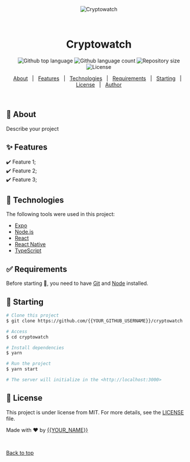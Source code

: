 <div align="center" id="top"> 
  <img src="./.github/app.gif" alt="Cryptowatch" />

  &#xa0;

  <!-- <a href="https://cryptowatch.netlify.app">Demo</a> -->
</div>

<h1 align="center">Cryptowatch</h1>

<p align="center">
  <img alt="Github top language" src="https://img.shields.io/github/languages/top/{{YOUR_GITHUB_USERNAME}}/cryptowatch?color=56BEB8">

  <img alt="Github language count" src="https://img.shields.io/github/languages/count/{{YOUR_GITHUB_USERNAME}}/cryptowatch?color=56BEB8">

  <img alt="Repository size" src="https://img.shields.io/github/repo-size/{{YOUR_GITHUB_USERNAME}}/cryptowatch?color=56BEB8">

  <img alt="License" src="https://img.shields.io/github/license/{{YOUR_GITHUB_USERNAME}}/cryptowatch?color=56BEB8">

  <!-- <img alt="Github issues" src="https://img.shields.io/github/issues/{{YOUR_GITHUB_USERNAME}}/cryptowatch?color=56BEB8" /> -->

  <!-- <img alt="Github forks" src="https://img.shields.io/github/forks/{{YOUR_GITHUB_USERNAME}}/cryptowatch?color=56BEB8" /> -->

  <!-- <img alt="Github stars" src="https://img.shields.io/github/stars/{{YOUR_GITHUB_USERNAME}}/cryptowatch?color=56BEB8" /> -->
</p>

<!-- Status -->

<!-- <h4 align="center"> 
	🚧  Cryptowatch 🚀 Under construction...  🚧
</h4> 

<hr> -->

<p align="center">
  <a href="#dart-about">About</a> &#xa0; | &#xa0; 
  <a href="#sparkles-features">Features</a> &#xa0; | &#xa0;
  <a href="#rocket-technologies">Technologies</a> &#xa0; | &#xa0;
  <a href="#white_check_mark-requirements">Requirements</a> &#xa0; | &#xa0;
  <a href="#checkered_flag-starting">Starting</a> &#xa0; | &#xa0;
  <a href="#memo-license">License</a> &#xa0; | &#xa0;
  <a href="https://github.com/{{YOUR_GITHUB_USERNAME}}" target="_blank">Author</a>
</p>

<br>

## :dart: About ##

Describe your project

## :sparkles: Features ##

:heavy_check_mark: Feature 1;\
:heavy_check_mark: Feature 2;\
:heavy_check_mark: Feature 3;

## :rocket: Technologies ##

The following tools were used in this project:

- [Expo](https://expo.io/)
- [Node.js](https://nodejs.org/en/)
- [React](https://pt-br.reactjs.org/)
- [React Native](https://reactnative.dev/)
- [TypeScript](https://www.typescriptlang.org/)

## :white_check_mark: Requirements ##

Before starting :checkered_flag:, you need to have [Git](https://git-scm.com) and [Node](https://nodejs.org/en/) installed.

## :checkered_flag: Starting ##

```bash
# Clone this project
$ git clone https://github.com/{{YOUR_GITHUB_USERNAME}}/cryptowatch

# Access
$ cd cryptowatch

# Install dependencies
$ yarn

# Run the project
$ yarn start

# The server will initialize in the <http://localhost:3000>
```

## :memo: License ##

This project is under license from MIT. For more details, see the [LICENSE](LICENSE.md) file.


Made with :heart: by <a href="https://github.com/{{YOUR_GITHUB_USERNAME}}" target="_blank">{{YOUR_NAME}}</a>

&#xa0;

<a href="#top">Back to top</a>
